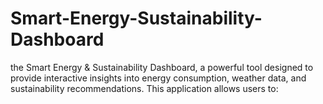 # Smart-Energy-Sustainability-Dashboard
 the Smart Energy &amp; Sustainability Dashboard, a powerful tool designed to provide interactive insights into energy consumption, weather data, and sustainability recommendations. This application allows users to:
